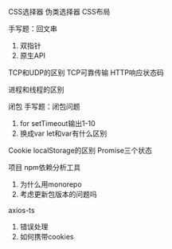 
CSS选择器
伪类选择器
CSS布局

手写题：回文串
1. 双指针
2. 原生API

TCP和UDP的区别
TCP可靠传输
HTTP响应状态码

进程和线程的区别

闭包
手写题：闭包问题
1. for setTimeout输出1-10
2. 换成var
let和var有什么区别

Cookie localStorage的区别
Promise三个状态

项目
npm依赖分析工具
1. 为什么用monorepo
2. 考虑更新包版本的问题吗

axios-ts
1. 错误处理
2. 如何携带cookies